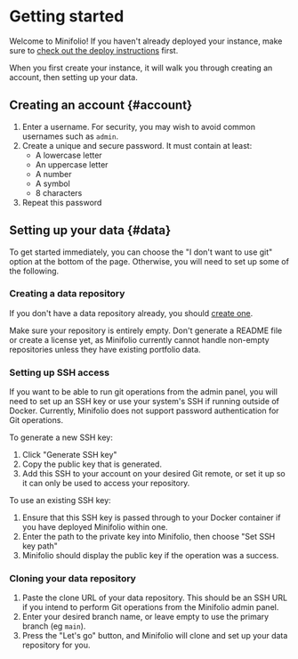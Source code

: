 # Getting started


Welcome to Minifolio! If you haven't already deployed your instance, make sure to [check out the deploy instructions](/deploy) first.


When you first create your instance, it will walk you through creating an account, then setting up your data.


## Creating an account {#account}


1. Enter a username. For security, you may wish to avoid common usernames such as `admin`.
2. Create a unique and secure password. It must contain at least:
    * A lowercase letter
    * An uppercase letter
    * A number
    * A symbol
    * 8 characters
3. Repeat this password


## Setting up your data {#data}


To get started immediately, you can choose the "I don't want to use git" option at the bottom of the page. Otherwise, you will need to set up some of the following.


### Creating a data repository


If you don't have a data repository already, you should [create one](https://docs.github.com/en/repositories/creating-and-managing-repositories/creating-a-new-repository).


Make sure your repository is entirely empty. Don't generate a README file or create a license yet, as Minifolio currently cannot handle non-empty repositories unless they have existing portfolio data.


### Setting up SSH access


If you want to be able to run git operations from the admin panel, you will need to set up an SSH key or use your system's SSH if running outside of Docker. Currently, Minifolio does not support password authentication for Git operations.


To generate a new SSH key:


1. Click "Generate SSH key"
2. Copy the public key that is generated.
3. Add this SSH to your account on your desired Git remote, or set it up so it can only be used to access your repository.


To use an existing SSH key:


1. Ensure that this SSH key is passed through to your Docker container if you have deployed Minifolio within one.
2. Enter the path to the private key into Minifolio, then choose "Set SSH key path"
3. Minifolio should display the public key if the operation was a success.


### Cloning your data repository


1. Paste the clone URL of your data repository. This should be an SSH URL if you intend to perform Git operations from the Minifolio admin panel.
2. Enter your desired branch name, or leave empty to use the primary branch (eg `main`).
3. Press the "Let's go" button, and Minifolio will clone and set up your data repository for you.

